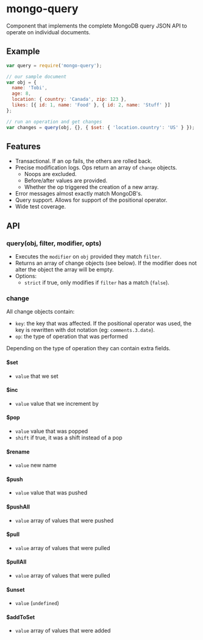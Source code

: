 
# mongo-query

Component that implements the complete MongoDB query JSON API to operate
on individual documents.

## Example

```js
var query = require('mongo-query');

// our sample document
var obj = {
  name: 'Tobi',
  age: 8,
  location: { country: 'Canada', zip: 123 },
  likes: [{ id: 1, name: 'Food' }, { id: 2, name: 'Stuff' }]
};

// run an operation and get changes
var changes = query(obj, {}, { $set: { 'location.country': 'US' } });
```

## Features

- Transactional. If an op fails, the others are rolled back.
- Precise modification logs. Ops return an array of `change` objects.
  - Noops are excluded.
  - Before/after values are provided.
  - Whether the op triggered the creation of a new array.
- Error messages almost exactly match MongoDB's.
- Query support. Allows for support of the positional operator.
- Wide test coverage.

## API

### query(obj, filter, modifier, opts)

  - Executes the `modifier` on `obj` provided they match `filter`.
  - Returns an array of change objects (see below). If the modifier does
  not alter the object the array will be empty.
  - Options:
    - `strict` if true, only modifies if `filter` has a match (`false`).

### change

  All change objects contain:
  - `key`: the key that was affected. If the positional operator was used,
    the key is rewritten with dot notation (eg: `comments.3.date`).
  - `op`: the type of operation that was performed

  Depending on the type of operation they can contain extra fields.

#### $set

  - `value` that we set

#### $inc

  - `value` value that we increment by

#### $pop

  - `value` value that was popped
  - `shift` if true, it was a shift instead of a pop

#### $rename

  - `value` new name

#### $push

  - `value` value that was pushed

#### $pushAll

  - `value` array of values that were pushed

#### $pull

  - `value` array of values that were pulled

#### $pullAll

  - `value` array of values that were pulled

#### $unset

  - `value` (`undefined`)

#### $addToSet

  - `value` array of values that were added
